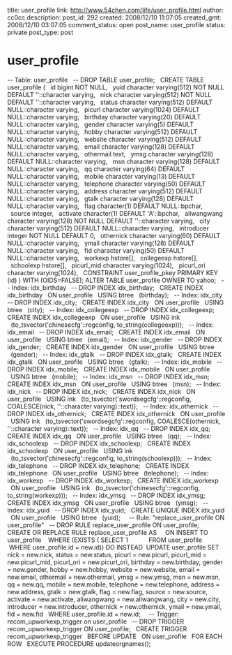 title: user_profile
link: http://www.54chen.com/life/user_profile.html
author: cc0cc
description: 
post_id: 292
created: 2008/12/10 11:07:05
created_gmt: 2008/12/10 03:07:05
comment_status: open
post_name: user_profile
status: private
post_type: post

# user_profile

\-- Table: user_profile   \-- DROP TABLE user_profile;   CREATE TABLE user_profile (   id bigint NOT NULL,   yuid character varying(512) NOT NULL DEFAULT ''::character varying,   nick character varying(512) NOT NULL DEFAULT ''::character varying,   status character varying(512) DEFAULT NULL::character varying,   picurl character varying(1024) DEFAULT NULL::character varying,   birthday character varying(20) DEFAULT NULL::character varying,   gender character varying(5) DEFAULT NULL::character varying,   hobby character varying(512) DEFAULT NULL::character varying,   website character varying(512) DEFAULT NULL::character varying,   email character varying(128) DEFAULT NULL::character varying,   othermail text,   ymsg character varying(128) DEFAULT NULL::character varying,   msn character varying(128) DEFAULT NULL::character varying,   qq character varying(64) DEFAULT NULL::character varying,   mobile character varying(13) DEFAULT NULL::character varying,   telephone character varying(50) DEFAULT NULL::character varying,   address character varying(512) DEFAULT NULL::character varying,   gtalk character varying(128) DEFAULT NULL::character varying,   flag character(1) DEFAULT NULL::bpchar,   source integer,   activate character(1) DEFAULT 'A'::bpchar,   aliwangwang character varying(128) NOT NULL DEFAULT ''::character varying,   city character varying(512) DEFAULT NULL::character varying,   introducer integer NOT NULL DEFAULT 0,   othernick character varying(60) DEFAULT NULL::character varying,   ymail character varying(128) DEFAULT NULL::character varying,   fid character varying(50) DEFAULT NULL::character varying,   workexp hstore[],   collegeexp hstore[],   schoolexp hstore[],   picurl_mid character varying(1024),   picurl_ori character varying(1024),   CONSTRAINT user_profile_pkey PRIMARY KEY (id) ) WITH (OIDS=FALSE); ALTER TABLE user_profile OWNER TO yahoo;   \-- Index: idx_birthday   \-- DROP INDEX idx_birthday;   CREATE INDEX idx_birthday   ON user_profile   USING btree   (birthday);   \-- Index: idx_city   \-- DROP INDEX idx_city;   CREATE INDEX idx_city   ON user_profile   USING btree   (city);   \-- Index: idx_collegeexp   \-- DROP INDEX idx_collegeexp;   CREATE INDEX idx_collegeexp   ON user_profile   USING ink   (to_tsvector('chinesecfg'::regconfig, to_string(collegeexp)));   \-- Index: idx_email   \-- DROP INDEX idx_email;   CREATE INDEX idx_email   ON user_profile   USING btree   (email);   \-- Index: idx_gender   \-- DROP INDEX idx_gender;   CREATE INDEX idx_gender   ON user_profile   USING btree   (gender);   \-- Index: idx_gtalk   \-- DROP INDEX idx_gtalk;   CREATE INDEX idx_gtalk   ON user_profile   USING btree   (gtalk);   \-- Index: idx_mobile   \-- DROP INDEX idx_mobile;   CREATE INDEX idx_mobile   ON user_profile   USING btree   (mobile);   \-- Index: idx_msn   \-- DROP INDEX idx_msn;   CREATE INDEX idx_msn   ON user_profile   USING btree   (msn);   \-- Index: idx_nick   \-- DROP INDEX idx_nick;   CREATE INDEX idx_nick   ON user_profile   USING ink   (to_tsvector('swordsegcfg'::regconfig, COALESCE(nick, ''::character varying)::text));   \-- Index: idx_othernick   \-- DROP INDEX idx_othernick;   CREATE INDEX idx_othernick   ON user_profile   USING ink   (to_tsvector('swordsegcfg'::regconfig, COALESCE(othernick, ''::character varying)::text));   \-- Index: idx_qq   \-- DROP INDEX idx_qq;   CREATE INDEX idx_qq   ON user_profile   USING btree   (qq);   \-- Index: idx_schoolexp   \-- DROP INDEX idx_schoolexp;   CREATE INDEX idx_schoolexp   ON user_profile   USING ink   (to_tsvector('chinesecfg'::regconfig, to_string(schoolexp)));   \-- Index: idx_telephone   \-- DROP INDEX idx_telephone;   CREATE INDEX idx_telephone   ON user_profile   USING btree   (telephone);   \-- Index: idx_workexp   \-- DROP INDEX idx_workexp;   CREATE INDEX idx_workexp   ON user_profile   USING ink   (to_tsvector('chinesecfg'::regconfig, to_string(workexp)));   \-- Index: idx_ymsg   \-- DROP INDEX idx_ymsg;   CREATE INDEX idx_ymsg   ON user_profile   USING btree   (ymsg);   \-- Index: idx_yuid   \-- DROP INDEX idx_yuid;   CREATE UNIQUE INDEX idx_yuid   ON user_profile   USING btree   (yuid);     \-- Rule: "replace_user_profile ON user_profile"   \-- DROP RULE replace_user_profile ON user_profile;   CREATE OR REPLACE RULE replace_user_profile AS     ON INSERT TO user_profile    WHERE (EXISTS ( SELECT 1            FROM user_profile           WHERE user_profile.id = new.id)) DO INSTEAD  UPDATE user_profile SET nick = new.nick, status = new.status, picurl = new.picurl, picurl_mid = new.picurl_mid, picurl_ori = new.picurl_ori, birthday = new.birthday, gender = new.gender, hobby = new.hobby, website = new.website, email = new.email, othermail = new.othermail, ymsg = new.ymsg, msn = new.msn, qq = new.qq, mobile = new.mobile, telephone = new.telephone, address = new.address, gtalk = new.gtalk, flag = new.flag, source = new.source, activate = new.activate, aliwangwang = new.aliwangwang, city = new.city, introducer = new.introducer, othernick = new.othernick, ymail = new.ymail, fid = new.fid   WHERE user_profile.id = new.id;     \-- Trigger: recom_upworkexp_trigger on user_profile   \-- DROP TRIGGER recom_upworkexp_trigger ON user_profile;   CREATE TRIGGER recom_upworkexp_trigger   BEFORE UPDATE   ON user_profile   FOR EACH ROW   EXECUTE PROCEDURE updateorgnames();